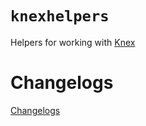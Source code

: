 # `knexhelpers`

Helpers for working with [Knex](https://knexjs.org)

# Changelogs

[Changelogs](changelogs.md)